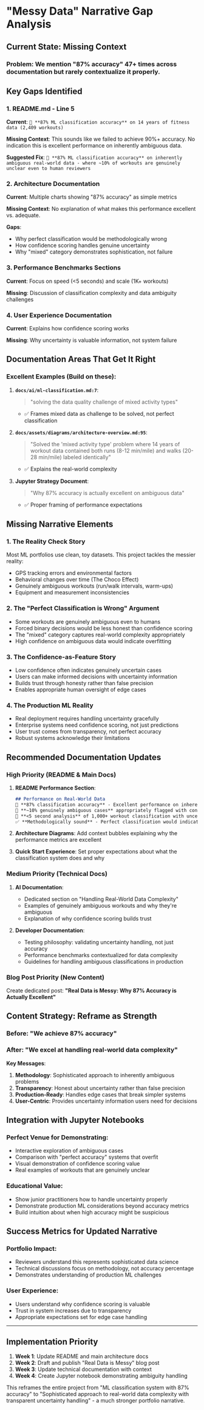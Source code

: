 # "Messy Data" Narrative Gap Analysis

## Current State: Missing Context

### **Problem**: We mention "87% accuracy" 47+ times across documentation but rarely contextualize it properly.

## Key Gaps Identified

### 1. **README.md - Line 5**
**Current**: `🎯 **87% ML classification accuracy** on 14 years of fitness data (2,409 workouts)`

**Missing Context**: This sounds like we failed to achieve 90%+ accuracy. No indication this is excellent performance on inherently ambiguous data.

**Suggested Fix**: 
`🎯 **87% ML classification accuracy** on inherently ambiguous real-world data - where ~10% of workouts are genuinely unclear even to human reviewers`

### 2. **Architecture Documentation**
**Current**: Multiple charts showing "87% accuracy" as simple metrics

**Missing Context**: No explanation of what makes this performance excellent vs. adequate.

**Gaps**:
- Why perfect classification would be methodologically wrong
- How confidence scoring handles genuine uncertainty
- Why "mixed" category demonstrates sophistication, not failure

### 3. **Performance Benchmarks Sections**
**Current**: Focus on speed (<5 seconds) and scale (1K+ workouts)

**Missing**: Discussion of classification complexity and data ambiguity challenges

### 4. **User Experience Documentation**
**Current**: Explains how confidence scoring works

**Missing**: Why uncertainty is valuable information, not system failure

## Documentation Areas That Get It Right

### **Excellent Examples** (Build on these):

1. **`docs/ai/ml-classification.md:7`**: 
   > "solving the data quality challenge of mixed activity types"
   - ✅ Frames mixed data as challenge to be solved, not perfect classification

2. **`docs/assets/diagrams/architecture-overview.md:95`**: 
   > "Solved the 'mixed activity type' problem where 14 years of workout data contained both runs (8-12 min/mile) and walks (20-28 min/mile) labeled identically"
   - ✅ Explains the real-world complexity

3. **Jupyter Strategy Document**: 
   > "Why 87% accuracy is actually excellent on ambiguous data"
   - ✅ Proper framing of performance expectations

## Missing Narrative Elements

### **1. The Reality Check Story**
Most ML portfolios use clean, toy datasets. This project tackles the messier reality:
- GPS tracking errors and environmental factors
- Behavioral changes over time (The Choco Effect)
- Genuinely ambiguous workouts (run/walk intervals, warm-ups)
- Equipment and measurement inconsistencies

### **2. The "Perfect Classification is Wrong" Argument**
- Some workouts are genuinely ambiguous even to humans
- Forced binary decisions would be less honest than confidence scoring
- The "mixed" category captures real-world complexity appropriately
- High confidence on ambiguous data would indicate overfitting

### **3. The Confidence-as-Feature Story**
- Low confidence often indicates genuinely uncertain cases
- Users can make informed decisions with uncertainty information
- Builds trust through honesty rather than false precision
- Enables appropriate human oversight of edge cases

### **4. The Production ML Reality**
- Real deployment requires handling uncertainty gracefully
- Enterprise systems need confidence scoring, not just predictions
- User trust comes from transparency, not perfect accuracy
- Robust systems acknowledge their limitations

## Recommended Documentation Updates

### **High Priority (README & Main Docs)**

1. **README Performance Section**:
   ```markdown
   ## Performance on Real-World Data
   🎯 **87% classification accuracy** - Excellent performance on inherently ambiguous data
   🤔 **~10% genuinely ambiguous cases** appropriately flagged with confidence scoring
   🚀 **<5 second analysis** of 1,000+ workout classification with uncertainty quantification
   ✅ **Methodologically sound** - Perfect classification would indicate overfitting to noise
   ```

2. **Architecture Diagrams**:
   Add context bubbles explaining why the performance metrics are excellent

3. **Quick Start Experience**:
   Set proper expectations about what the classification system does and why

### **Medium Priority (Technical Docs)**

1. **AI Documentation**:
   - Dedicated section on "Handling Real-World Data Complexity"
   - Examples of genuinely ambiguous workouts and why they're ambiguous
   - Explanation of why confidence scoring builds trust

2. **Developer Documentation**:
   - Testing philosophy: validating uncertainty handling, not just accuracy
   - Performance benchmarks contextualized for data complexity
   - Guidelines for handling ambiguous classifications in production

### **Blog Post Priority (New Content)**

Create dedicated post: **"Real Data is Messy: Why 87% Accuracy is Actually Excellent"**

## Content Strategy: Reframe as Strength

### **Before**: "We achieve 87% accuracy"
### **After**: "We excel at handling real-world data complexity"

**Key Messages**:
1. **Methodology**: Sophisticated approach to inherently ambiguous problems
2. **Transparency**: Honest about uncertainty rather than false precision  
3. **Production-Ready**: Handles edge cases that break simpler systems
4. **User-Centric**: Provides uncertainty information users need for decisions

## Integration with Jupyter Notebooks

### **Perfect Venue for Demonstrating**:
- Interactive exploration of ambiguous cases
- Comparison with "perfect accuracy" systems that overfit
- Visual demonstration of confidence scoring value
- Real examples of workouts that are genuinely unclear

### **Educational Value**:
- Show junior practitioners how to handle uncertainty properly
- Demonstrate production ML considerations beyond accuracy metrics
- Build intuition about when high accuracy might be suspicious

## Success Metrics for Updated Narrative

### **Portfolio Impact**:
- Reviewers understand this represents sophisticated data science
- Technical discussions focus on methodology, not accuracy percentage
- Demonstrates understanding of production ML challenges

### **User Experience**:
- Users understand why confidence scoring is valuable
- Trust in system increases due to transparency
- Appropriate expectations set for edge case handling

---

## Implementation Priority

1. **Week 1**: Update README and main architecture docs
2. **Week 2**: Draft and publish "Real Data is Messy" blog post  
3. **Week 3**: Update technical documentation with context
4. **Week 4**: Create Jupyter notebook demonstrating ambiguity handling

This reframes the entire project from "ML classification system with 87% accuracy" to "Sophisticated approach to real-world data complexity with transparent uncertainty handling" - a much stronger portfolio narrative.